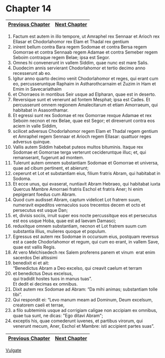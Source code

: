 # Chapter 14
| [Previous Chapter](Chapter%2013.md)| [Next Chapter](Chapter%2015.md) |
| --- | --- |
1. Factum est autem in illo tempore, ut Amraphel rex Sennaar et Arioch rex Ellasar et Chodorlahomor rex Elam et Thadal rex gentium  
2. inirent bellum contra Bara regem Sodomae et contra Bersa regem Gomorrae et contra Sennaab regem Adamae et contra Semeber regem Seboim contraque regem Belae; ipsa est Segor.  
3. Omnes hi convenerunt in vallem Siddim, quae nunc est mare Salis.  
4. Duodecim annis servierant Chodorlahomor et tertio decimo anno recesserunt ab eo.  
5. Igitur anno quarto decimo venit Chodorlahomor et reges, qui erant cum eo, percusseruntque Raphaim in Astharothcarnaim et Zuzim in Ham et Emim in Savecariathaim  
6. et Chorraeos in montibus Seir usque ad Elpharan, quae est in deserto.  
7. Reversique sunt et venerunt ad fontem Mesphat; ipsa est Cades. Et percusserunt omnem regionem Amalecitarum et etiam Amorraeum, qui habitabat in Asasonthamar.  
8. Et egressi sunt rex Sodomae et rex Gomorrae rexque Adamae et rex Seboim necnon et rex Belae, quae est Segor; et direxerunt contra eos aciem in valle Siddim,  
9. scilicet adversus Chodorlahomor regem Elam et Thadal regem gentium et Amraphel regem Sennaar et Arioch regem Ellasar: quattuor reges adversus quinque.  
10. Vallis autem Siddim habebat puteos multos bituminis. Itaque rex Sodomae et Gomorrae terga verterunt cecideruntque illuc; et, qui remanserant, fugerunt ad montem.  
11. Tulerunt autem omnem substantiam Sodomae et Gomorrae et universa, quae ad cibum pertinent, et abierunt;  
12. ceperunt et Lot et substantiam eius, filium fratris Abram, qui habitabat in Sodoma.  
13. Et ecce unus, qui evaserat, nuntiavit Abram Hebraeo, qui habitabat iuxta Quercus Mambre Amorraei fratris Eschol et fratris Aner; hi enim pepigerant foedus cum Abram.  
14. Quod cum audisset Abram, captum videlicet Lot fratrem suum, numeravit expeditos vernaculos suos trecentos decem et octo et persecutus est usque Dan;  
15. et, divisis sociis, irruit super eos nocte percussitque eos et persecutus est eos usque Hoba, quae est ad laevam Damasci;  
16. reduxitque omnem substantiam, necnon et Lot fratrem suum cum substantia illius, mulieres quoque et populum.  
17. Egressus est autem rex Sodomae in occursum eius, postquam reversus est a caede Chodorlahomor et regum, qui cum eo erant, in vallem Save, quae est vallis Regis.  
18. At vero Melchisedech rex Salem proferens panem et vinum ­ erat enim sacerdos Dei altissimi 
19.  benedixit ei et ait:  
“Benedictus Abram a Deo excelso, qui creavit caelum et terram  
20. et benedictus Deus excelsus,  
qui tradidit hostes tuos in manus tuas”.  
Et dedit ei decimas ex omnibus.  
21. Dixit autem rex Sodomae ad Abram: “Da mihi animas; substantiam tolle tibi”.  
22. Qui respondit ei: “Levo manum meam ad Dominum, Deum excelsum, creatorem caeli et terrae,  
23. a filo subteminis usque ad corrigiam caligae non accipiam ex omnibus, quae tua sunt, ne dicas: "Ego ditavi Abram";  
24. exceptis his, quae comederunt iuvenes, et partibus virorum, qui venerunt mecum, Aner, Eschol et Mambre: isti accipient partes suas”.

| [Previous Chapter](Chapter%2013.md)| [Next Chapter](Chapter%2015.md) |
| --- | --- |

[Vulgate](../Vulgateindex.md)